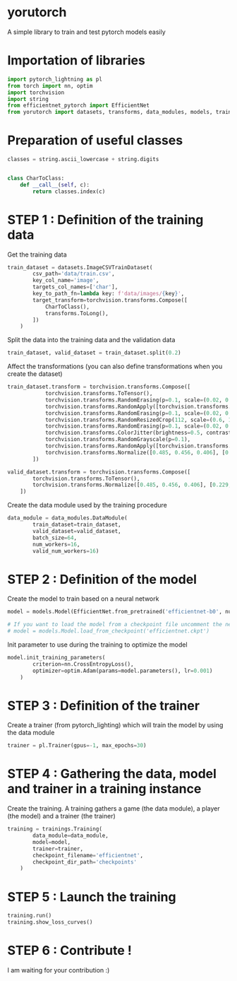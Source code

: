 # yorutorch
A simple library to train and test pytorch models easily

# Importation of libraries


```python
import pytorch_lightning as pl
from torch import nn, optim
import torchvision
import string
from efficientnet_pytorch import EfficientNet
from yorutorch import datasets, transforms, data_modules, models, trainings
```

# Preparation of useful classes


```python
classes = string.ascii_lowercase + string.digits


class CharToClass:
    def __call__(self, c):
        return classes.index(c)
```

# STEP 1 : Definition of the training data

Get the training data


```python
train_dataset = datasets.ImageCSVTrainDataset(
        csv_path='data/train.csv',
        key_col_name='image',
        targets_col_names=['char'],
        key_to_path_fn=lambda key: f'data/images/{key}',
        target_transform=torchvision.transforms.Compose([
            CharToClass(),
            transforms.ToLong(),
        ])
    )
```

Split the data into the training data and the validation data


```python
train_dataset, valid_dataset = train_dataset.split(0.2)
```

Affect the transformations (you can also define transformations when you create the dataset)


```python
train_dataset.transform = torchvision.transforms.Compose([
            torchvision.transforms.ToTensor(),
            torchvision.transforms.RandomErasing(p=0.1, scale=(0.02, 0.3)),
            torchvision.transforms.RandomApply([torchvision.transforms.RandomRotation((-45, 45))], p=0.3),
            torchvision.transforms.RandomErasing(p=0.1, scale=(0.02, 0.3)),
            torchvision.transforms.RandomResizedCrop(112, scale=(0.6, 1.)),
            torchvision.transforms.RandomErasing(p=0.1, scale=(0.02, 0.3)),
            torchvision.transforms.ColorJitter(brightness=0.5, contrast=0.5, saturation=0.5, hue=0.5),
            torchvision.transforms.RandomGrayscale(p=0.1),
            torchvision.transforms.RandomApply([torchvision.transforms.GaussianBlur(9, sigma=(0.1, 2.0))], p=0.3),
            torchvision.transforms.Normalize([0.485, 0.456, 0.406], [0.229, 0.224, 0.225]),
        ])
```


```python
valid_dataset.transform = torchvision.transforms.Compose([
        torchvision.transforms.ToTensor(),
        torchvision.transforms.Normalize([0.485, 0.456, 0.406], [0.229, 0.224, 0.225])
    ])
```

Create the data module used by the training procedure


```python
data_module = data_modules.DataModule(
        train_dataset=train_dataset,
        valid_dataset=valid_dataset,
        batch_size=64,
        num_workers=16,
        valid_num_workers=16)
```

# STEP 2 : Definition of the model

Create the model to train based on a neural network


```python
model = models.Model(EfficientNet.from_pretrained('efficientnet-b0', num_classes=36))

# If you want to load the model from a checkpoint file uncomment the next line
# model = models.Model.load_from_checkpoint('efficientnet.ckpt')
```

Init parameter to use during the training to optimize the model


```python
model.init_training_parameters(
        criterion=nn.CrossEntropyLoss(),
        optimizer=optim.Adam(params=model.parameters(), lr=0.001)
    )
```

# STEP 3 : Definition of the trainer

Create a trainer (from pytorch_lighting) which will train the model by using the data module


```python
trainer = pl.Trainer(gpus=-1, max_epochs=30)
```

# STEP 4 : Gathering the data, model and trainer in a training instance

Create the training. A training gathers a game (the data module), a player (the model) and a trainer (the trainer)


```python
training = trainings.Training(
        data_module=data_module,
        model=model,
        trainer=trainer,
        checkpoint_filename='efficientnet',
        checkpoint_dir_path='checkpoints'
    )
```

# STEP 5 : Launch the training


```python
training.run()
training.show_loss_curves()
```

# STEP 6 : Contribute !

I am waiting for your contribution :)


```python

```
